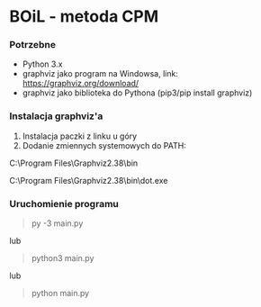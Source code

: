 # BOiL - metoda CPM

### Potrzebne
- Python 3.x
- graphviz jako program na Windowsa, link: https://graphviz.org/download/
- graphviz jako biblioteka do Pythona (pip3/pip install graphviz)

### Instalacja graphviz'a
1. Instalacja paczki z linku u góry
2. Dodanie zmiennych systemowych do PATH:

C:\Program Files\Graphviz2.38\bin

C:\Program Files\Graphviz2.38\bin\dot.exe

### Uruchomienie programu
> py -3 main.py

lub

> python3 main.py

lub

> python main.py
